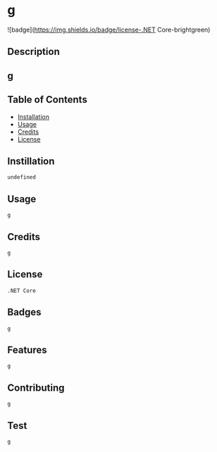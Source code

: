 
  # **g**

  ![badge](https://img.shields.io/badge/license-.NET Core-brightgreen)<br />

  ## Description

  ## g

  ## Table of Contents        
   * [Installation](#Installation)
   * [Usage](#Usage)       
   * [Credits](#Credits)       
   * [License](#License)   
       
   ## Instillation

    undefined       

   ## Usage

    g       

   ## Credits

    g       

   ## License

    .NET Core       

   ## Badges

    g       
 
   ## Features

    g       

   ## Contributing

    g       

   ## Test

    g               
